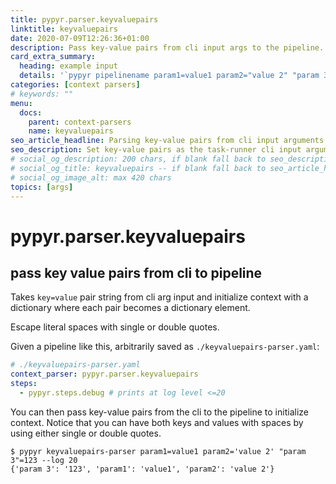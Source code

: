 ```yaml
---
title: pypyr.parser.keyvaluepairs
linktitle: keyvaluepairs
date: 2020-07-09T12:26:36+01:00
description: Pass key-value pairs from cli input args to the pipeline.
card_extra_summary:
  heading: example input
  details: '`pypyr pipelinename param1=value1 param2="value 2" "param 3"=value3`'
categories: [context parsers]
# keywords: ""
menu:
  docs:
    parent: context-parsers
    name: keyvaluepairs
seo_article_headline: Parsing key-value pairs from cli input arguments.
seo_description: Set key-value pairs as the task-runner cli input argument to use in the pipeline at run-time.
# social_og_description: 200 chars, if blank fall back to seo_description then description
# social_og_title: keyvaluepairs -- if blank fall back to seo_article_headline > .Title. Max 70 chars
# social_og_image_alt: max 420 chars
topics: [args]
---
```

# pypyr.parser.keyvaluepairs
## pass key value pairs from cli to pipeline
Takes `key=value` pair string from cli arg input and initialize context with a 
dictionary where each pair becomes a dictionary element.

Escape literal spaces with single or double quotes.

Given a pipeline like this, arbitrarily saved as `./keyvaluepairs-parser.yaml`:

```yaml
# ./keyvaluepairs-parser.yaml
context_parser: pypyr.parser.keyvaluepairs
steps:
  - pypyr.steps.debug # prints at log level <=20
```

You can then pass key-value pairs from the cli to the pipeline to initialize 
context. Notice that you can have both keys and values with spaces by using 
either single or double quotes.

```text
$ pypyr keyvaluepairs-parser param1=value1 param2='value 2' "param 3"=123 --log 20
{'param 3': '123', 'param1': 'value1', 'param2': 'value 2'}
```